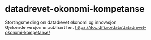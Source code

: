 # datadrevet-okonomi-kompetanse
Stortingsmelding om datadrevet økonomi og innovasjon  
Gjeldende versjon er publisert her: https://doc.difi.no/data/datadrevet-okonomi-kompetanse/
